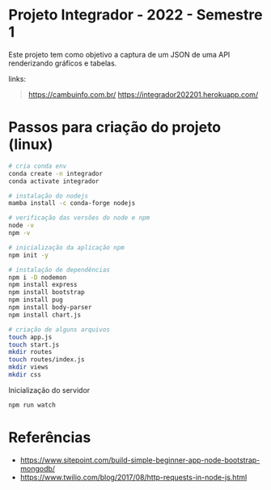 
# Projeto Integrador - 2022 - Semestre 1

Este projeto tem como objetivo a captura de um JSON de uma API renderizando gráficos e tabelas.

links:

> https://cambuinfo.com.br/
> https://integrador202201.herokuapp.com/

# Passos para criação do projeto (linux)

```sh
# cria conda env
conda create -n integrador
conda activate integrador

# instalação do nodejs
mamba install -c conda-forge nodejs

# verificação das versões do node e npm
node -v
npm -v

# inicialização da aplicação npm
npm init -y

# instalação de dependências
npm i -D nodemon
npm install express
npm install bootstrap
npm install pug
npm install body-parser
npm install chart.js

# criação de alguns arquivos
touch app.js
touch start.js
mkdir routes
touch routes/index.js
mkdir views
mkdir css
```

Inicialização do servidor
```sh
npm run watch
```

# Referências

- https://www.sitepoint.com/build-simple-beginner-app-node-bootstrap-mongodb/
- https://www.twilio.com/blog/2017/08/http-requests-in-node-js.html
